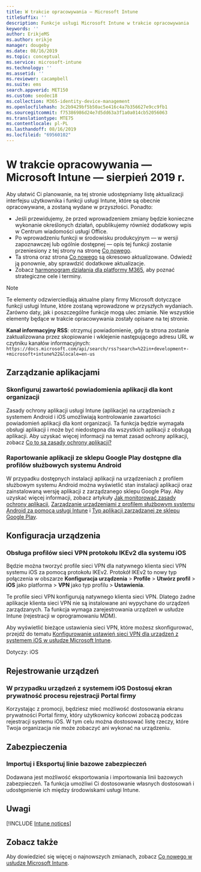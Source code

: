 ```yaml
---
title: W trakcie opracowywania — Microsoft Intune
titleSuffix: ''
description: Funkcje usługi Microsoft Intune w trakcie opracowywania
keywords: ''
author: ErikjeMS
ms.author: erikje
manager: dougeby
ms.date: 08/16/2019
ms.topic: conceptual
ms.service: microsoft-intune
ms.technology: ''
ms.assetid: ''
ms.reviewer: cacampbell
ms.suite: ems
search.appverid: MET150
ms.custom: seodec18
ms.collection: M365-identity-device-management
ms.openlocfilehash: 3c2b9429bf5b50ac5e416c4a7b356627e9cc9fb1
ms.sourcegitcommit: f75386986d24e7d5dd63a3f1a0a014cb52056063
ms.translationtype: MTE75
ms.contentlocale: pl-PL
ms.lasthandoff: 08/16/2019
ms.locfileid: "69560102"
---
```

# <a name="in-development-for-microsoft-intune---august-2019"></a>W trakcie opracowywania — Microsoft Intune — sierpień 2019 r.

Aby ułatwić Ci planowanie, na tej stronie udostępniamy listę aktualizacji interfejsu użytkownika i funkcji usługi Intune, które są obecnie opracowywane, a zostaną wydane w przyszłości. Ponadto:

- Jeśli przewidujemy, że przed wprowadzeniem zmiany będzie konieczne wykonanie określonych działań, opublikujemy również dodatkowy wpis w Centrum wiadomości usługi Office.
- Po wprowadzeniu funkcji w środowisku produkcyjnym — w wersji zapoznawczej lub ogólnie dostępnej — opis tej funkcji zostanie przeniesiony z tej strony na stronę [Co nowego](whats-new.md).
- Ta strona oraz strona [Co nowego](whats-new.md) są okresowo aktualizowane. Odwiedź ją ponownie, aby sprawdzić dodatkowe aktualizacje.
- Zobacz [harmonogram działania dla platformy M365](https://www.microsoft.com/microsoft-365/roadmap?rtc=2&filters=EMS), aby poznać strategiczne cele i terminy.

> [!Note]
> Te elementy odzwierciedlają aktualne plany firmy Microsoft dotyczące funkcji usługi Intune, które zostaną wprowadzone w przyszłych wydaniach. Zarówno daty, jak i poszczególne funkcje mogą ulec zmianie. Nie wszystkie elementy będące w trakcie opracowywania zostały opisane na tej stronie.

**Kanał informacyjny RSS**: otrzymuj powiadomienie, gdy ta strona zostanie zaktualizowana przez skopiowanie i wklejenie następującego adresu URL w czytniku kanałów informacyjnych: `https://docs.microsoft.com/api/search/rss?search=%22in+development+-+microsoft+intune%22&locale=en-us`

<!--
## What's coming to Intune in the Azure portal 
## What's coming to Intune apps
## Notices
-->

<!-- Common categories:  
#### App management
#### Device configuration
#### Device enrollment
#### Device management
#### Intune apps
#### Monitor and troubleshoot
#### Role-based access control
#### Security

-->
 
<!-- ***********************************************-->
## <a name="app-management"></a>Zarządzanie aplikacjami

### <a name="configure-app-notification-content-for-organization-accounts----2576686---"></a>Skonfiguruj zawartość powiadomienia aplikacji dla kont organizacji <!-- 2576686 -->
Zasady ochrony aplikacji usługi Intune (aplikacje) na urządzeniach z systemem Android i iOS umożliwiają kontrolowanie zawartości powiadomień aplikacji dla kont organizacji. Ta funkcja będzie wymagała obsługi aplikacji i może być niedostępna dla wszystkich aplikacji z obsługą aplikacji. Aby uzyskać więcej informacji na temat zasad ochrony aplikacji, zobacz [Co to są zasady ochrony aplikacji?](app-protection-policy.md)

### <a name="available-google-play-app-reporting-for-android-work-profiles----3041956----"></a>Raportowanie aplikacji ze sklepu Google Play dostępne dla profilów służbowych systemu Android <!-- 3041956  -->
W przypadku dostępnych instalacji aplikacji na urządzeniach z profilem służbowym systemu Android można wyświetlić stan instalacji aplikacji oraz zainstalowaną wersję aplikacji z zarządzanego sklepu Google Play. Aby uzyskać więcej informacji, zobacz artykuły [Jak monitorować zasady ochrony aplikacji](app-protection-policies-monitor.md), [Zarządzanie urządzeniami z profilem służbowym systemu Android za pomocą usługi Intune](android-enterprise-overview.md) i [Typ aplikacji zarządzanej ze sklepu Google Play](apps-add-android-for-work.md#managed-google-play-app-type).

<!-- ***********************************************-->
## <a name="device-configuration"></a>Konfiguracja urządzenia

### <a name="support-for-ikev2-vpn-profiles-for-ios----1943438---"></a>Obsługa profilów sieci VPN protokołu IKEv2 dla systemu iOS <!-- 1943438 -->
Będzie można tworzyć profile sieci VPN dla natywnego klienta sieci VPN systemu iOS za pomocą protokołu IKEv2. Protokół IKEv2 to nowy typ połączenia w obszarze **Konfiguracja urządzenia** > **Profile** > **Utwórz profil** > **iOS** jako platforma > **VPN** jako typ profilu > **Ustawienia**.

Te profile sieci VPN konfigurują natywnego klienta sieci VPN. Dlatego żadne aplikacje klienta sieci VPN nie są instalowane ani wypychane do urządzeń zarządzanych. Ta funkcja wymaga zarejestrowania urządzeń w usłudze Intune (rejestracji w oprogramowaniu MDM).

Aby wyświetlić bieżące ustawienia sieci VPN, które możesz skonfigurować, przejdź do tematu [Konfigurowanie ustawień sieci VPN dla urządzeń z systemem iOS w usłudze Microsoft Intune](vpn-settings-ios.md).

Dotyczy: iOS

<!-- ***********************************************-->
## <a name="device-enrollment"></a>Rejestrowanie urządzeń

### <a name="for-ios-devices-customize-the-enrollment-process-privacy-screen-of-the-company-portal----4394993----"></a>W przypadku urządzeń z systemem iOS Dostosuj ekran prywatność procesu rejestracji Portal firmy <!-- 4394993  -->
Korzystając z promocji, będziesz mieć możliwość dostosowania ekranu prywatności Portal firmy, który użytkownicy końcowi zobaczą podczas rejestracji systemu iOS. W tym celu można dostosować listę rzeczy, które Twoja organizacja nie może zobaczyć ani wykonać na urządzeniu.

<!-- ***********************************************-->
## <a name="security"></a>Zabezpieczenia

### <a name="import-and-export-security-baselines------3408610------------"></a>Importuj i Eksportuj linie bazowe zabezpieczeń    <!--3408610          -->  
Dodawana jest możliwość eksportowania i importowania linii bazowych zabezpieczeń. Ta funkcja umożliwi Ci dostosowanie własnych dostosowań i udostępnienie ich między środowiskami usługi Intune.

<!-- ***********************************************-->
## <a name="notices"></a>Uwagi

[!INCLUDE [Intune notices](./includes/intune-notices.md)]

## <a name="see-also"></a>Zobacz także
Aby dowiedzieć się więcej o najnowszych zmianach, zobacz [Co nowego w usłudze Microsoft Intune](whats-new.md).




